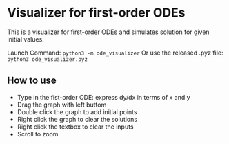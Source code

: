 # Visualizer for first-order ODEs

This is a visualizer for first-order ODEs and simulates solution for given initial values.

Launch Command: `python3 -m ode_visualizer`
Or use the released .pyz file: `python3 ode_visualizer.pyz`

## How to use

- Type in the fist-order ODE: express dy/dx in terms of x and y
- Drag the graph with left buttom
- Double click the graph to add initial points
- Right click the graph to clear the solutions
- Right click the textbox to clear the inputs
- Scroll to zoom

